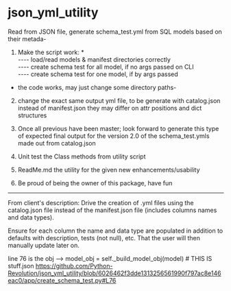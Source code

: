 # json_yml_utility
Read from JSON file, generate schema_test.yml from SQL models based on their metada-

1) Make the script work: *  
---- load/read models & manifest directories correctly  
---- create schema test for all model, if no args passed on CLI  
---- create schema test for one model, if by args passed   

* the code works, may just change some directory paths-

2) change the exact same output yml file, to be generate with catalog.json instead of manifest.json they may differ on attr positions and dict structures

3) Once all previous have been master; look forward to generate this type of expected final output for the version 2.0 of the schema_test.ymls made out from catalog.json

4) Unit test the Class methods from utility script

5) ReadMe.md the utility for the given new enhancements/usability

6) Be proud of being the owner of this package, have fun


--------------------------------
From client's description:
Drive the creation of .yml files using the catalog.json file instead of the manifest.json file (includes columns names and data types).

Ensure for each column the name and data type are populated in addition to defaults with description, tests (not null), etc.
That the user will then manually update later on.

line 76 is the obj --> model_obj = self._build_model_obj(model)  # THIS IS stuff.json
https://github.com/Python-Revolution/json_yml_utility/blob/6026462f3dde1313256561990f797ac8e146eac0/app/create_schema_test.py#L76
